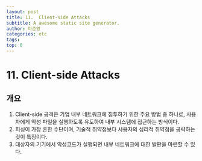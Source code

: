 ```yaml
---
layout: post
title: 11.  Client-side Attacks
subtitle: A awesome static site generator.
author: 마준영
categories: etc
tags: 
top: 0
---
```

# 11. Client-side Attacks
## 개요
1. Client-side 공격은 기업 내부 네트워크에 침투하기 위한 주요 방법 중 하나로, 사용자에게 악성 파일을 실행하도록 유도하여 내부 시스템에 접근하는 방식이다.
2. 피싱이 가장 흔한 수단이며, 기술적 취약점보다 사용자의 심리적 취약점을 공략하는 것이 특징이다.
3. 대상자의 기기에서 악성코드가 실행되면 내부 네트워크에 대한 발판을 마련할 수 있다.

